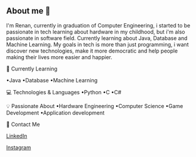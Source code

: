 ## About me 👋

I'm Renan, currently in graduation of Computer Engineering, i started to be passionate in tech learning about hardware in my childhood, but i'm also passionate in software field. Currently learning about Java, Database and Machine Learning. My goals in tech is more than just programming, i want discover new technologies, make it more democratic and help people making their lives more easier and happier.

🌱 Currently Learning

•Java
•Database
•Machine Learning

💻 Technologies & Languages
•Python
•C
•C#

💡 Passionate About
•Hardware Engineering
•Computer Science
•Game Development
•Application development

🤝 Contact Me

[LinkedIn](https://www.linkedin.com/in/renan-de-castro-cavalcanti-42a72429a/)

[Instagram](https://www.instagram.com/renansz__/)
